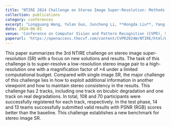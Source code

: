 ```yaml
---
title: "NTIRE 2024 Challenge on Stereo Image Super-Resolution: Methods and Results"
collection: publications
category: conferences
excerpt: "Longguang Wang, Yulan Guo, Juncheng Li, **Hongda Liu**, Yang Zhao, Yingqian Wang, Zhi Jin, Shuhang Gu, Radu Timofte<br />**<font color=red>CVPR 2024 Workshop</font>**<br/><img src='/images/ntire2024v4.png'>"
date: 2024-06-01
venue: 'Conference on Computer Vision and Pattern Recognition (CVPR), Seattle, Washington, America'
paperurl: 'https://openaccess.thecvf.com/content/CVPR2024W/NTIRE/html/Wang_NTIRE_2024_Challenge_on_Stereo_Image_Super-Resolution_Methods_and_Results_CVPRW_2024_paper.html'
---
```

This paper summarizes the 3rd NTIRE challenge on stereo image super-resolution (SR) with a focus on new solutions and results. The task of this challenge is to super-resolve a low-resolution stereo image pair to a high-resolution one with a magnification factor of $\times4$ under a limited computational budget. Compared with single image SR, the major challenge of this challenge lies in how to exploit additional information in another viewpoint and how to maintain stereo consistency in the results. This challenge has 2 tracks, including one track on bicubic degradation and one track on real degradations. In total, 108 and 70 participants were successfully registered for each track, respectively. In the test phase, 14 and 13 teams successfully submitted valid results with PSNR (RGB) scores better than the baseline. This challenge establishes a new benchmark for stereo image SR. 
